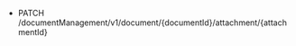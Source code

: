<!--
    ATTENTION: This file was generated via gradle!
               Do NOT manually edit this file! Any such changes will be overwritten!
-->

* PATCH /documentManagement/v1/document/{documentId}/attachment/{attachmentId}
